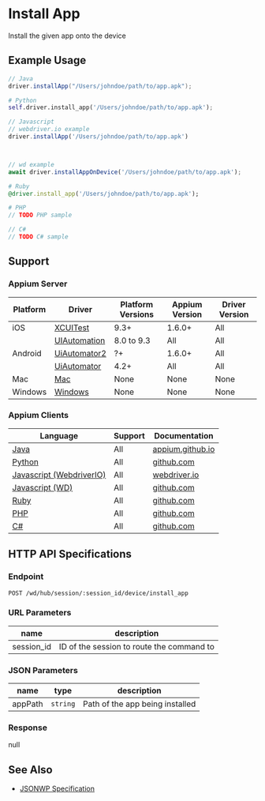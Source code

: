 # Install App

Install the given app onto the device
## Example Usage

```java
// Java
driver.installApp("/Users/johndoe/path/to/app.apk");

```

```python
# Python
self.driver.install_app('/Users/johndoe/path/to/app.apk');

```

```javascript
// Javascript
// webdriver.io example
driver.installApp('/Users/johndoe/path/to/app.apk')



// wd example
await driver.installAppOnDevice('/Users/johndoe/path/to/app.apk');

```

```ruby
# Ruby
@driver.install_app('/Users/johndoe/path/to/app.apk');

```

```php
# PHP
// TODO PHP sample

```

```csharp
// C#
// TODO C# sample

```



## Support

### Appium Server

|Platform|Driver|Platform Versions|Appium Version|Driver Version|
|--------|----------------|------|--------------|--------------|
| iOS | [XCUITest](/docs/en/drivers/ios-xcuitest.md) | 9.3+ | 1.6.0+ | All |
|  | [UIAutomation](/docs/en/drivers/ios-uiautomation.md) | 8.0 to 9.3 | All | All |
| Android | [UiAutomator2](/docs/en/drivers/android-uiautomator2.md) | ?+ | 1.6.0+ | All |
|  | [UiAutomator](/docs/en/drivers/android-uiautomator.md) | 4.2+ | All | All |
| Mac | [Mac](/docs/en/drivers/mac.md) | None | None | None |
| Windows | [Windows](/docs/en/drivers/windows.md) | None | None | None |

### Appium Clients

|Language|Support|Documentation|
|--------|-------|-------------|
|[Java](https://github.com/appium/java-client/releases/latest)| All |  [appium.github.io](http://appium.github.io/java-client/io/appium/java_client/InteractsWithApps.html#installApp-java.lang.String-)  |
|[Python](https://github.com/appium/python-client/releases/latest)| All |  [github.com](https://github.com/appium/python-client/blob/master/appium/webdriver/webdriver.py#L554)  |
|[Javascript (WebdriverIO)](http://webdriver.io/index.html)| All |  [webdriver.io](http://webdriver.io/api/mobile/installApp.html)  |
|[Javascript (WD)](https://github.com/admc/wd/releases/latest)| All |  [github.com](https://github.com/admc/wd/blob/master/lib/commands.js#L2540)  |
|[Ruby](https://github.com/appium/ruby_lib/releases/latest)| All |  [github.com](https://github.com/appium/ruby_lib/blob/eb7680f6db1e821901045beacba0a8b80de722fb/lib/appium_lib/core/common/command.rb#L38)  |
|[PHP](https://github.com/appium/php-client/releases/latest)| All |  [github.com](https://github.com/appium/php-client/)  |
|[C#](https://github.com/appium/appium-dotnet-driver/releases/latest)| All |  [github.com](https://github.com/appium/appium-dotnet-driver/)  |

## HTTP API Specifications

### Endpoint

`POST /wd/hub/session/:session_id/device/install_app`

### URL Parameters

|name|description|
|----|-----------|
|session_id|ID of the session to route the command to|

### JSON Parameters

|name|type|description|
|----|----|-----------|
| appPath | `string` | Path of the app being installed |

### Response

null

## See Also

* [JSONWP Specification](https://github.com/appium/appium-base-driver/blob/master/lib/mjsonwp/routes.js#L372)
